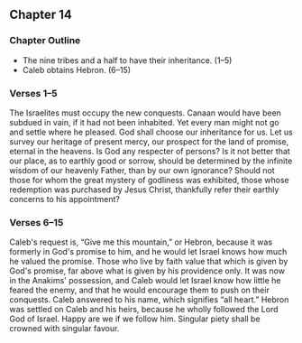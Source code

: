 ## Chapter 14

### Chapter Outline

- The nine tribes and a half to have their inheritance. (1–5)
- Caleb obtains Hebron. (6–15)

### Verses 1–5

The Israelites must occupy the new conquests. Canaan would have been subdued in vain, if it had not been inhabited. Yet every man might not go and settle where he pleased. God shall choose our inheritance for us. Let us survey our heritage of present mercy, our prospect for the land of promise, eternal in the heavens. Is God any respecter of persons? Is it not better that our place, as to earthly good or sorrow, should be determined by the infinite wisdom of our heavenly Father, than by our own ignorance? Should not those for whom the great mystery of godliness was exhibited, those whose redemption was purchased by Jesus Christ, thankfully refer their earthly concerns to his appointment?

### Verses 6–15

Caleb's request is, “Give me this mountain,” or Hebron, because it was formerly in God's promise to him, and he would let Israel knows how much he valued the promise. Those who live by faith value that which is given by God's promise, far above what is given by his providence only. It was now in the Anakims' possession, and Caleb would let Israel know how little he feared the enemy, and that he would encourage them to push on their conquests. Caleb answered to his name, which signifies “all heart.” Hebron was settled on Caleb and his heirs, because he wholly followed the Lord God of Israel. Happy are we if we follow him. Singular piety shall be crowned with singular favour.

